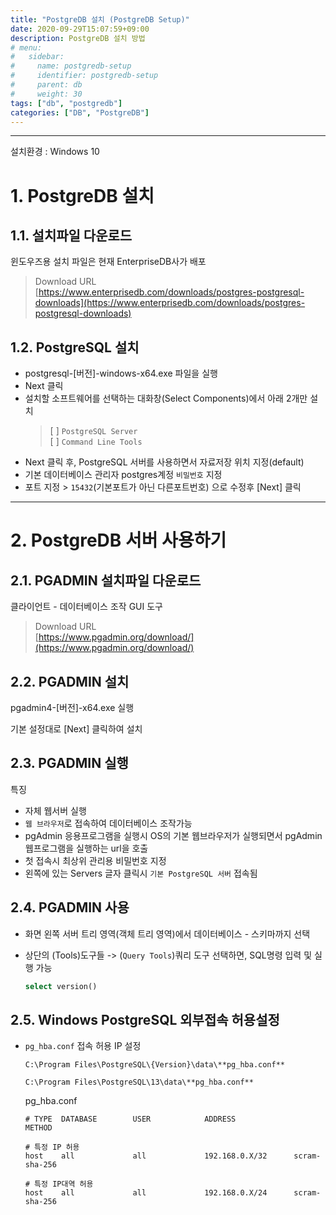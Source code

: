```yaml
---
title: "PostgreDB 설치 (PostgreDB Setup)"
date: 2020-09-29T15:07:59+09:00
description: PostgreDB 설치 방법
# menu:
#   sidebar:
#     name: postgredb-setup
#     identifier: postgredb-setup
#     parent: db
#     weight: 30
tags: ["db", "postgredb"]
categories: ["DB", "PostgreDB"]
---
```



---

설치환경 : Windows 10

# 1. PostgreDB 설치

## 1.1. 설치파일 다운로드

윈도우즈용 설치 파일은 현재 EnterpriseDB사가 배포

> Download URL  
> [https://www.enterprisedb.com/downloads/postgres-postgresql-downloads](https://www.enterprisedb.com/downloads/postgres-postgresql-downloads)  

## 1.2. PostgreSQL 설치

- postgresql-[버전]-windows-x64.exe 파일을 실행
- Next 클릭
- 설치할 소프트웨어를 선택하는 대화창(Select Components)에서 아래 2개만 설치
    > [ ]  `PostgreSQL Server`  
    > [ ]  `Command Line Tools ` 
- Next 클릭 후, PostgreSQL 서버를 사용하면서 자료저장 위치 지정(default)
- 기본 데이터베이스 관리자 postgres계정 `비밀번호` 지정
- 포트 지정 > `15432`(기본포트가 아닌 다른포트번호) 으로 수정후 [Next] 클릭


---

# 2. PostgreDB 서버 사용하기

## 2.1. PGADMIN 설치파일 다운로드

클라이언트 - 데이터베이스 조작 GUI 도구

> Download URL  
> [https://www.pgadmin.org/download/](https://www.pgadmin.org/download/)

## 2.2. PGADMIN 설치

pgadmin4-[버전]-x64.exe 실행

기본 설정대로 [Next] 클릭하여 설치

## 2.3. PGADMIN 실행

특징  
- 자체 웹서버 실행  
- `웹 브라우저`로 접속하여 데이터베이스 조작가능
- pgAdmin 응용프로그램을 실행시 OS의 기본 웹브라우저가 실행되면서 pgAdmin 웹프로그램을 실행하는 url을 호출
- 첫 접속시 최상위 관리용 비밀번호 지정
- 왼쪽에 있는 Servers 글자 클릭시 `기본 PostgreSQL 서버` 접속됨

## 2.4. PGADMIN 사용

- 화면 왼쪽 서버 트리 영역(객체 트리 영역)에서 데이터베이스 - 스키마까지 선택
- 상단의 (Tools)도구들 -> (`Query Tools`)쿼리 도구 선택하면, SQL명령 입력 및 실행 가능

    ```sql
    select version()
    ```

## 2.5. Windows PostgreSQL 외부접속 허용설정

- `pg_hba.conf` 접속 허용 IP 설정

    ```
    C:\Program Files\PostgreSQL\{Version}\data\**pg_hba.conf**
    ```
    ```
    C:\Program Files\PostgreSQL\13\data\**pg_hba.conf**
    ```

    pg_hba.conf

    ```
    # TYPE  DATABASE        USER            ADDRESS                 METHOD

    # 특정 IP 허용
    host 	all				all				192.168.0.X/32		scram-sha-256

    # 특정 IP대역 허용
    host 	all				all				192.168.0.X/24		scram-sha-256
    ```
